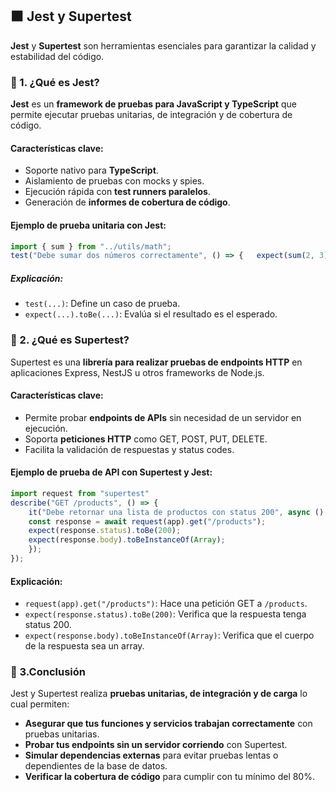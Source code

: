 ## ⬛ Jest y Supertest
**Jest** y **Supertest** son herramientas esenciales para garantizar la calidad y estabilidad del código. 
### 🔹 1. **¿Qué es Jest?**
**Jest** es un **framework de pruebas para JavaScript y TypeScript** que permite ejecutar pruebas unitarias, de integración y de cobertura de código.
####  Características clave:
*  Soporte nativo para **TypeScript**.  
*  Aislamiento de pruebas con mocks y spies.  
*  Ejecución rápida con **test runners paralelos**.  
*  Generación de **informes de cobertura de código**.
#### Ejemplo de prueba unitaria con Jest:
```ts
import { sum } from "../utils/math";
test("Debe sumar dos números correctamente", () => {   expect(sum(2, 3)).toBe(5); });
```
##### Explicación:
- `test(...)`: Define un caso de prueba.
- `expect(...).toBe(...)`: Evalúa si el resultado es el esperado.

### 🔹 2. **¿Qué es Supertest?**

Supertest es una **librería para realizar pruebas de endpoints HTTP** en aplicaciones Express, NestJS u otros frameworks de Node.js.

#### Características clave:
*  Permite probar **endpoints de APIs** sin necesidad de un servidor en ejecución.  
*  Soporta **peticiones HTTP** como GET, POST, PUT, DELETE.  
*  Facilita la validación de respuestas y status codes.

#### Ejemplo de prueba de API con Supertest y Jest:
```ts
import request from "supertest" 
describe("GET /products", () => {
	it("Debe retornar una lista de productos con status 200", async () => {    
	const response = await request(app).get("/products");    
	expect(response.status).toBe(200);    
	expect(response.body).toBeInstanceOf(Array); 
	}); 
});
```
 
#### Explicación:

- `request(app).get("/products")`: Hace una petición GET a `/products`.
- `expect(response.status).toBe(200)`: Verifica que la respuesta tenga status 200.
- `expect(response.body).toBeInstanceOf(Array)`: Verifica que el cuerpo de la respuesta sea un array.



### 🔹 3.**Conclusión**

Jest y Supertest realiza **pruebas unitarias, de integración y de carga** lo cual permiten:
*  **Asegurar que tus funciones y servicios trabajan correctamente** con pruebas unitarias.  
 * **Probar tus endpoints sin un servidor corriendo** con Supertest.  
 * **Simular dependencias externas** para evitar pruebas lentas o dependientes de la base de datos.  
 * **Verificar la cobertura de código** para cumplir con tu mínimo del 80%.